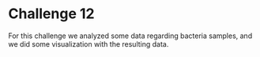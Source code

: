 # Challenge 12
For this challenge we analyzed some data regarding bacteria samples, and we did some visualization with the resulting data.
